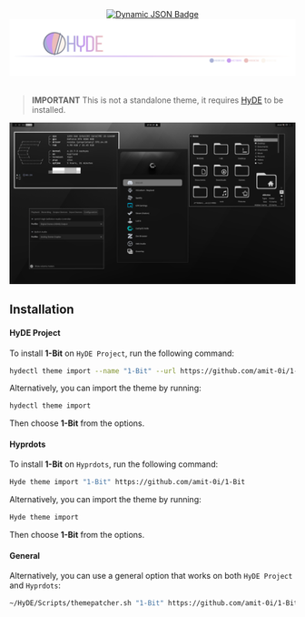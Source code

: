 <div align="center">
    <a href="https://discord.gg/GJQYfUvH">
        <img alt="Dynamic JSON Badge" src="https://img.shields.io/badge/dynamic/json?url=https%3A%2F%2Fdiscordapp.com%2Fapi%2Finvites%2FmT5YqjaJFh%3Fwith_counts%3Dtrue&query=%24.approximate_member_count&suffix=%20members&style=for-the-badge&logo=discord&logoSize=auto&label=The%20HyDe%20Project&labelColor=ebbcba&color=c79bf0">    
    </a>
</div>
<div align="center"><img src="https://raw.githubusercontent.com/prasanthrangan/hyprdots/main/Source/assets/hyde_banner.png"><br><br></div>

> **IMPORTANT**
> This is not a standalone theme, it requires [HyDE](https://github.com/Hyde-project/HyDE) to be installed.

![t1](./screenshots/screenshot.png)


## Installation

#### HyDE Project
To install **1-Bit** on `HyDE Project`, run the following command:
```sh
hydectl theme import --name "1-Bit" --url https://github.com/amit-0i/1-Bit
```

Alternatively, you can import the theme by running:
```sh
hydectl theme import
```

Then choose **1-Bit** from the options.

#### Hyprdots
To install **1-Bit** on `Hyprdots`, run the following command:

```sh
Hyde theme import "1-Bit" https://github.com/amit-0i/1-Bit
```

Alternatively, you can import the theme by running:
```sh
Hyde theme import
```

Then choose **1-Bit** from the options.

#### General
Alternatively, you can use a general option that works on both `HyDE Project` and `Hyprdots`:
```sh
~/HyDE/Scripts/themepatcher.sh "1-Bit" https://github.com/amit-0i/1-Bit
```